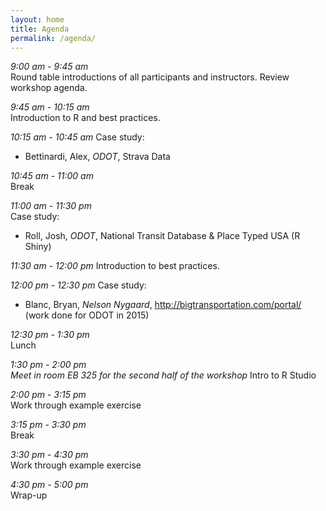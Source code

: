 ```yaml
---
layout: home
title: Agenda
permalink: /agenda/
---
```

_9:00 am - 9:45 am_  
Round table introductions of all participants and instructors. Review workshop agenda.  

_9:45 am - 10:15 am_  
Introduction to R and best practices.  

_10:15 am - 10:45 am_
Case study:
* Bettinardi, Alex, _ODOT_, Strava Data

_10:45 am - 11:00 am_  
Break  

_11:00 am - 11:30 pm_  
Case study:
* Roll, Josh, _ODOT_, National Transit Database & Place Typed USA (R Shiny)

_11:30 am - 12:00 pm_
Introduction to best practices.

_12:00 pm - 12:30 pm_
Case study:
- Blanc, Bryan, _Nelson Nygaard_, http://bigtransportation.com/portal/ (work done for ODOT in 2015)  

_12:30 pm - 1:30 pm_  
Lunch  

_1:30 pm - 2:00 pm_  
_Meet in room EB 325 for the second half of the workshop_
Intro to R Studio  

_2:00 pm - 3:15 pm_  
Work through example exercise

_3:15 pm - 3:30 pm_  
Break

_3:30 pm - 4:30 pm_  
Work through example exercise

_4:30 pm - 5:00 pm_  
Wrap-up
